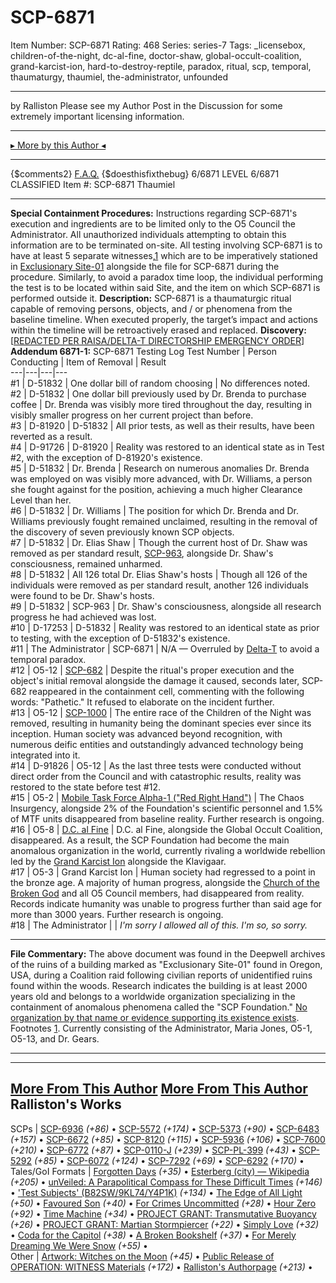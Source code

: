 # SCP-6871
Item Number: SCP-6871
Rating: 468
Series: series-7
Tags: _licensebox, children-of-the-night, dc-al-fine, doctor-shaw, global-occult-coalition, grand-karcist-ion, hard-to-destroy-reptile, paradox, ritual, scp, temporal, thaumaturgy, thaumiel, the-administrator, unfounded

---

by Ralliston
Please see my Author Post in the Discussion for some extremely important licensing information.
* * *
[▸ More by this Author ◂](http://scp-wiki.wikidot.com/ralliston-s-authorpage)
* * *
{$comments2}
[F.A.Q.](https://scp-wiki.wikidot.com/component:info-ayers)
{$doesthisfixthebug}
6/6871 LEVEL 6/6871
CLASSIFIED
Item #: SCP-6871
Thaumiel
* * *
**Special Containment Procedures:** Instructions regarding SCP-6871's execution and ingredients are to be limited only to the O5 Council the Administrator. All unauthorized individuals attempting to obtain this information are to be terminated on-site.
All testing involving SCP-6871 is to have at least 5 separate witnesses,[1](javascript:;) which are to be imperatively stationed in [Exclusionary Site-01](/scp-3936) alongside the file for SCP-6871 during the procedure. Similarly, to avoid a paradox time loop, the individual performing the test is to be located within said Site, and the item on which SCP-6871 is performed outside it.
**Description:** SCP-6871 is a thaumaturgic ritual capable of removing persons, objects, and / or phenomena from the baseline timeline. When executed properly, the target’s impact and actions within the timeline will be retroactively erased and replaced.
**Discovery:** [[REDACTED PER RAISA/DELTA-T DIRECTORSHIP EMERGENCY ORDER](/scp-6936)]
**Addendum 6871-1:** SCP-6871 Testing Log
Test Number | Person Conducting | Item of Removal | Result  
---|---|---|---  
#1 | D-51832 | One dollar bill of random choosing | No differences noted.  
#2 | D-51832 | One dollar bill previously used by Dr. Brenda to purchase coffee | Dr. Brenda was visibly more tired throughout the day, resulting in visibly smaller progress on her current project than before.  
#3 | D-81920 | D-51832 | All prior tests, as well as their results, have been reverted as a result.  
#4 | D-91726 | D-81920 | Reality was restored to an identical state as in Test #2, with the exception of D-81920's existence.  
#5 | D-51832 | Dr. Brenda | Research on numerous anomalies Dr. Brenda was employed on was visibly more advanced, with Dr. Williams, a person she fought against for the position, achieving a much higher Clearance Level than her.  
#6 | D-51832 | Dr. Williams | The position for which Dr. Brenda and Dr. Williams previously fought remained unclaimed, resulting in the removal of the discovery of seven previously known SCP objects.  
#7 | D-51832 | Dr. Elias Shaw | Though the current host of Dr. Shaw was removed as per standard result, [SCP-963](/scp-963), alongside Dr. Shaw's consciousness, remained unharmed.  
#8 | D-51832 | All 126 total Dr. Elias Shaw's hosts | Though all 126 of the individuals were removed as per standard result, another 126 individuals were found to be Dr. Shaw's hosts.  
#9 | D-51832 | SCP-963 | Dr. Shaw's consciousness, alongside all research progress he had achieved was lost.  
#10 | D-17253 | D-51832 | Reality was restored to an identical state as prior to testing, with the exception of D-51832's existence.  
#11 | The Administrator | SCP-6871 | N/A — Overruled by [Delta-T](/welcome-to-delta-t) to avoid a temporal paradox.  
#12 | O5-12 | [SCP-682](/scp-682) | Despite the ritual's proper execution and the object's initial removal alongside the damage it caused, seconds later, SCP-682 reappeared in the containment cell, commenting with the following words: "Pathetic." It refused to elaborate on the incident further.  
#13 | O5-12 | [SCP-1000](/scp-1000) | The entire race of the Children of the Night was removed, resulting in humanity being the dominant species ever since its inception. Human society was advanced beyond recognition, with numerous deific entities and outstandingly advanced technology being integrated into it.  
#14 | D-91826 | O5-12 | As the last three tests were conducted without direct order from the Council and with catastrophic results, reality was restored to the state before test #12.  
#15 | O5-2 | [Mobile Task Force Alpha-1 ("Red Right Hand")](/chaos-insurgency-hub) | The Chaos Insurgency, alongside 2% of the Foundation's scientific personnel and 1.5% of MTF units disappeared from baseline reality. Further research is ongoing.  
#16 | O5-8 | [D.C. al Fine](/goc-hub-page) | D.C. al Fine, alongside the Global Occult Coalition, disappeared. As a result, the SCP Foundation had become the main anomalous organization in the world, currently rivaling a worldwide rebellion led by the [Grand Karcist Ion](/sarkicism-hub) alongside the Klavigaar.  
#17 | O5-3 | Grand Karcist Ion | Human society had regressed to a point in the bronze age. A majority of human progress, alongside the [Church of the Broken God](/church-of-the-broken-god-hub) and all O5 Council members, had disappeared from reality. Records indicate humanity was unable to progress further than said age for more than 3000 years. Further research is ongoing.  
#18 | The Administrator |  | _I'm sorry I allowed all of this. I'm so, so sorry._  
* * *
**File Commentary:** The above document was found in the Deepwell archives of the ruins of a building marked as "Exclusionary Site-01" found in Oregon, USA, during a Coalition raid following civilian reports of unidentified ruins found within the woods. Research indicates the building is at least 2000 years old and belongs to a worldwide organization specializing in the containment of anomalous phenomena called the "SCP Foundation."
[No organization by that name or evidence supporting its existence exists](/unfounded-hub).
Footnotes
[1](javascript:;). Currently consisting of the Administrator, Maria Jones, O5-1, O5-13, and Dr. Gears.
* * *
* * *
[More From This Author](javascript:;)
[More From This Author](javascript:;)
Ralliston's Works  
---  
SCPs |  [SCP-6936](/scp-6936) _(+86)_ • [SCP-5572](/scp-5572) _(+174)_ • [SCP-5373](/scp-5373) _(+90)_ • [SCP-6483](/scp-6483) _(+157)_ • [SCP-6672](/scp-6672) _(+85)_ • [SCP-8120](/scp-8120) _(+115)_ • [SCP-5936](/scp-5936) _(+106)_ • [SCP-7600](/scp-7600) _(+210)_ • [SCP-6772](/scp-6772) _(+87)_ • [SCP-0110-J](/scp-0110-j) _(+239)_ • [SCP-PL-399](/scp-pl-399) _(+43)_ • [SCP-5292](/scp-5292) _(+85)_ • [SCP-6072](/scp-6072) _(+124)_ • [SCP-7292](/scp-7292) _(+69)_ • [SCP-6292](/scp-6292) _(+170)_ •  
Tales/GoI Formats |  [Forgotten Days](/forgotten-days) _(+35)_ • [Esterberg (city) — Wikipedia](/esterberg-city-wikipedia) _(+205)_ • [unVeiled: A Parapolitical Compass for These Difficult Times](/kompas-parapolityczny-na-trudne-czasy) _(+146)_ • ['Test Subjects' (B82SW/9KL74/Y4P1K)](/test-subjects) _(+134)_ • [The Edge of All Light](/the-edge-of-all-light) _(+50)_ • [Favoured Son](/favoured-son) _(+40)_ • [For Crimes Uncommitted](/for-crimes-uncommitted) _(+28)_ • [Hour Zero](/hour-zero) _(+92)_ • [Time Machine](/time-machine-en) _(+34)_ • [PROJECT GRANT: Transmutative Buoyancy](/project-grant-transmutative-buoyancy) _(+26)_ • [PROJECT GRANT: Martian Stormpiercer](/wniosek-o-dotacje-marsjanski-transburzowiec) _(+22)_ • [Simply Love](/simply-love) _(+32)_ • [Coda for the Capitol](/coda-for-the-capitol) _(+38)_ • [A Broken Bookshelf](/a-broken-bookshelf) _(+37)_ • [For Merely Dreaming We Were Snow](/for-merely-dreaming-we-were-snow) _(+55)_ •  
Other |  [Artwork: Witches on the Moon](/art:witches-on-the-moon) _(+45)_ • [Public Release of OPERATION: WITNESS Materials](/art:public-release-of-operation-witness-materials) _(+172)_ • [Ralliston's Authorpage](/ralliston-s-authorpage) _(+213)_ •